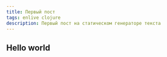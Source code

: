```yaml
---
title: Первый пост
tags: enlive clojure
description: Первый пост на статическом генераторе текста
---
```


## Hello world